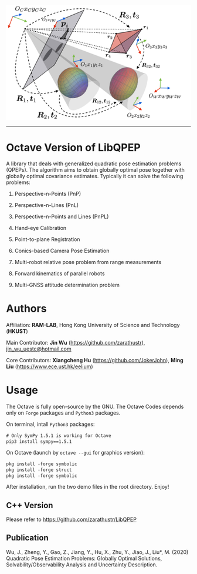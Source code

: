 ![alt tag](perspective_diagram2.png)


---



# Octave Version of LibQPEP
A library that deals with generalized quadratic pose estimation problems (QPEPs). The algorithm aims to obtain globally optimal pose together with globally optimal covariance estimates. Typically it can solve the following problems:

1. Perspective-n-Points (PnP)

2. Perspective-n-Lines (PnL)

3. Perspective-n-Points and Lines (PnPL)

4. Hand-eye Calibration

5. Point-to-plane Registration

6. Conics-based Camera Pose Estimation

7. Multi-robot relative pose problem from range measurements

8. Forward kinematics of parallel robots

9. Multi-GNSS attitude determination problem

# Authors
Affiliation: **RAM-LAB**, Hong Kong University of Science and Technology (**HKUST**)

Main Contributor: **Jin Wu** (https://github.com/zarathustr), jin_wu_uestc@hotmail.com

Core Contributors: **Xiangcheng Hu** (https://github.com/JokerJohn), **Ming Liu** (https://www.ece.ust.hk/eelium)


# Usage
The Octave is fully open-source by the GNU. The Octave Codes depends only on ```Forge``` packages and ```Python3``` packages. 

On terminal, intall ```Python3``` packages:
```
# Only SymPy 1.5.1 is working for Octave
pip3 install sympy==1.5.1
```

On Octave (launch by ```octave --gui``` for graphics version): 
```
pkg install -forge symbolic
pkg install -forge struct
pkg install -forge symbolic
```

After installation, run the two demo files in the root directory. Enjoy!

## C++ Version
Please refer to https://github.com/zarathustr/LibQPEP

## Publication
Wu, J., Zheng, Y., Gao, Z., Jiang, Y., Hu, X., Zhu, Y., Jiao, J., Liu*, M. (2020)
           Quadratic Pose Estimation Problems: Globally Optimal Solutions, 
           Solvability/Observability Analysis and Uncertainty Description.

